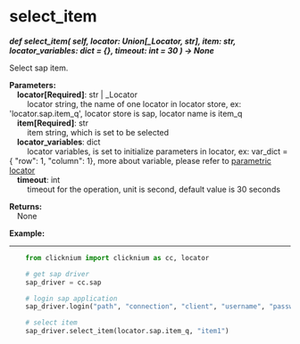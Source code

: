 # select_item

***def select_item(
        self,
        locator: Union[_Locator, str],
        item: str,
        locator_variables: dict = {},
        timeout: int = 30
    ) -> None***  

Select sap item.

**Parameters:**  
    &emsp;**locator[Required]**: str | _Locator  
        &emsp;&emsp; locator string, the name of one locator in locator store, ex: 'locator.sap.item_q', locator store is sap, locator name is item_q  
    &emsp;**item[Required]**: str  
        &emsp;&emsp; item string,  which is set to be selected   
    &emsp;**locator_variables**: dict  
        &emsp;&emsp; locator variables, is set to initialize parameters in locator, ex: var_dict = { "row": 1,  "column": 1}, more about variable, please refer to [parametric locator](./doc/automation/parametric_locator.md)  
    &emsp;**timeout**: int  
        &emsp;&emsp; timeout for the operation, unit is second, default value is 30 seconds 

**Returns:**  
    &emsp;None

**Example:**
***
```python
    from clicknium import clicknium as cc, locator

    # get sap driver
    sap_driver = cc.sap

    # login sap application
    sap_driver.login("path", "connection", "client", "username", "password")

    # select item
    sap_driver.select_item(locator.sap.item_q, "item1")
```